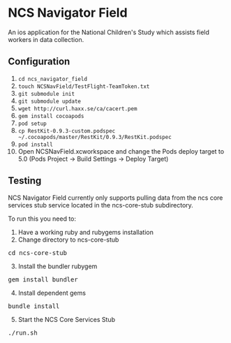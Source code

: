 NCS Navigator Field
===================

An ios application for the National Children's Study which assists field workers in data collection. 

Configuration
-------------

1. `cd ncs_navigator_field`
1. `touch NCSNavField/TestFlight-TeamToken.txt`
1. `git submodule init`
1. `git submodule update`
1. `wget http://curl.haxx.se/ca/cacert.pem`
1. `gem install cocoapods`
1. `pod setup`
1. `cp RestKit-0.9.3-custom.podspec ~/.cocoapods/master/RestKit/0.9.3/RestKit.podspec`
1. `pod install`
1. Open NCSNavField.xcworkspace and change the Pods deploy target to 5.0 (Pods Project -> Build Settings -> Deploy Target)

Testing
-------

NCS Navigator Field currently only supports pulling data from the ncs core services stub service located in the ncs-core-stub subdirectory.

To run this you need to:

1. Have a working ruby and rubygems installation
2. Change directory to ncs-core-stub
<pre>cd ncs-core-stub</pre>
3. Install the bundler rubygem
<pre>gem install bundler</pre>
4. Install dependent gems
<pre>bundle install</pre>
5. Start the NCS Core Services Stub
<pre>./run.sh</pre>


